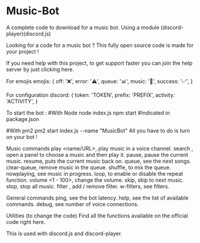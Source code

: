 # Music-Bot
A complete code to download for a music bot. Using a module (discord-player)(discord.js)

Looking for a code for a music bot ? This fully open source code is made for your project !

If you need help with this project, to get support faster you can join the help server by just clicking here.

For emojis
emojis: {
    off: ':x:',
    error: ':warning:',
    queue: ':bar_chart:',
    music: ':musical_note:',
    success: ':white_check_mark:',
}

For configuration
discord: {
    token: 'TOKEN',
    prefix: 'PREFIX',
    activity: 'ACTIVITY',
}


To start the bot :
#With Node
node index.js
npm start #Indicated in package.json

#With pm2
pm2 start index.js --name "MusicBot"
All you have to do is turn on your bot !

Music commands
play <name/URL>, play music in a voice channel.
search <name>, open a panel to choose a music and then play it.
pause, pause the current music.
resume, puts the current music back on.
queue, see the next songs.
clear-queue, remove music in the queue.
shuffle, to mix the queue.
nowplaying, see music in progress.
loop, to enable or disable the repeat function.
volume <1 - 100>, change the volume.
skip, skip to next music.
stop, stop all music.
filter <filter>, add / remove filter.
w-filters, see filters.
  
General commands
ping, see the bot latency.
help, see the list of available commands.
debug, see number of voice connections.
  
Utilities (to change the code)
Find all the functions available on the official code right here.

This is used with discord.js and discord-player.
